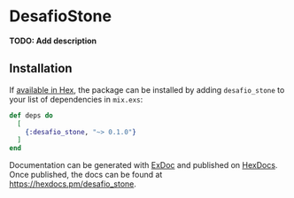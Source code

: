 # DesafioStone

**TODO: Add description**

## Installation

If [available in Hex](https://hex.pm/docs/publish), the package can be installed
by adding `desafio_stone` to your list of dependencies in `mix.exs`:

```elixir
def deps do
  [
    {:desafio_stone, "~> 0.1.0"}
  ]
end
```

Documentation can be generated with [ExDoc](https://github.com/elixir-lang/ex_doc)
and published on [HexDocs](https://hexdocs.pm). Once published, the docs can
be found at <https://hexdocs.pm/desafio_stone>.

